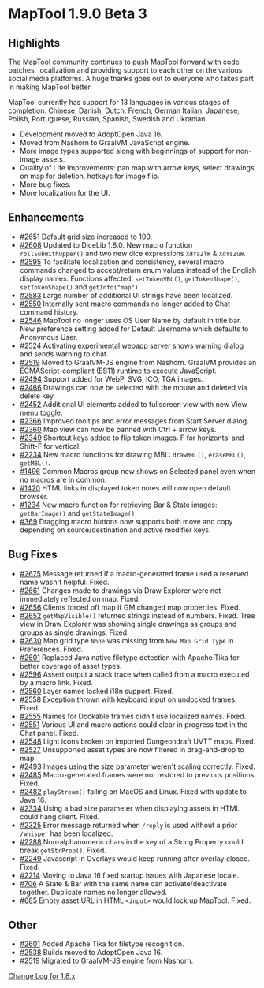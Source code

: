 # MapTool 1.9.0 Beta 3
## Highlights
The MapTool community continues to push MapTool forward with code patches, localization and providing support to each other on the various social media platforms.  A huge thanks goes out to everyone who takes part in making MapTool better.

MapTool currently has support for 13 languages in various stages of completion: Chinese, Danish, Dutch, French, German Italian, Japanese, Polish, Portuguese, Russian, Spanish, Swedish and Ukranian.  
  
- Development moved to AdoptOpen Java 16.
- Moved from Nashorn to GraalVM JavaScript engine.
- More image types supported along with beginnings of support for non-image assets.
- Quality of Life improvements: pan map with arrow keys, select drawings on map for deletion, hotkeys for image flip.
- More bug fixes.
- More localization for the UI.

## Enhancements
- [#2651][i2651] Default grid size increased to 100.
- [#2608][i2608] Updated to DiceLib 1.8.0.  New macro function `rollSubWithUpper()` and two new dice expressions `XdYaZlW` & `XdYsZuW`.
- [#2595][i2595] To facilitate localization and consistency, several macro commands changed to accept/return enum values instead of the English display names. Functions affected: `setTokenVBL()`, `getTokenShape()`, `setTokenShape()` and `getInfo("map")`.
- [#2583][i2583] Large number of additional UI strings have been localized.
- [#2550][i2550] Internally sent macro commands no longer added to Chat command history.
- [#2546][i2546] MapTool no longer uses OS User Name by default in title bar. New preference setting added for Default Username which defaults to Anonymous User.
- [#2524][i2524] Activating experimental webapp server shows warning dialog and sends warning to chat.
- [#2519][i2519] Moved to GraalVM-JS engine from Nashorn. GraalVM provides an ECMAScript-compliant (ES11) runtime to execute JavaScript.
- [#2494][i2494] Support added for WebP, SVG, ICO, TGA images.
- [#2466][i2466] Drawings can now be selected with the mouse and deleted via delete key.
- [#2452][i2452] Additional UI elements added to fullscreen view with new View menu toggle.
- [#2366][i2366] Improved tooltips and error messages from Start Server dialog. 
- [#2360][i2360] Map view can now be panned with Ctrl + arrow keys.
- [#2349][i2349] Shortcut keys added to flip token images. F for horizontal and Shift-F for vertical.
- [#2234][i2234] New macro functions for drawing MBL: `drawMBL()`, `eraseMBL()`, `getMBL()`.
- [#1496][i1496] Common Macros group now shows on Selected panel even when no macros are in common.
- [#1420][i1420] HTML links in displayed token notes will now open default browser.
- [#1234][i1234] New macro function for retrieving Bar & State images: `getBarImage()` and `getStateImage()`
- [#369][i369] Dragging macro buttons now supports both move and copy depending on source/destination and active modifier keys. 

## Bug Fixes
- [#2675][i2675] Message returned if a macro-generated frame used a reserved name wasn't helpful. Fixed.
- [#2661][i2661] Changes made to drawings via Draw Explorer were not immediately reflected on map. Fixed.
- [#2656][i2656] Clients forced off map if GM changed map properties. Fixed.
- [#2652][i2652] `getMapVisible()` returned strings instead of numbers. Fixed.
Tree view in Draw Explorer was showing single drawings as groups and groups as single drawings. Fixed. 
- [#2630][i2630] Map grid type `None` was missing from `New Map Grid Type` in Preferences. Fixed. 
- [#2601][i2601] Replaced Java native filetype detection with Apache Tika for better coverage of asset types.
- [#2596][i2596] Assert output a stack trace when called from a macro executed by a macro link. Fixed.
- [#2560][i2560] Layer names lacked i18n support. Fixed.
- [#2558][i2558] Exception thrown with keyboard input on undocked frames. Fixed.
- [#2555][i2555] Names for Dockable frames didn't use localized names. Fixed.
- [#2551][i2551] Various UI and macro actions could clear in progress text in the Chat panel. Fixed.
- [#2548][i2548] Light icons broken on imported Dungeondraft UVTT maps. Fixed.
- [#2527][i2527] Unsupported asset types are now filtered in drag-and-drop to map.
- [#2493][i2493] Images using the size parameter weren't scaling correctly. Fixed.
- [#2485][i2485] Macro-generated frames were not restored to previous positions. Fixed.
- [#2482][i2482] `playStream()` failing on MacOS and Linux. Fixed with update to Java 16.
- [#2334][i2334] Using a bad size parameter when displaying assets in HTML could hang client. Fixed.
- [#2325][i2325] Error message returned when `/reply` is used without a prior `/whisper` has been localized.
- [#2288][i2288] Non-alphanumeric chars in the key of a String Property could break `getStrProp()`. Fixed.
- [#2249][i2249] Javascript in Overlays would keep running after overlay closed. Fixed.
- [#2214][i2214] Moving to Java 16 fixed startup issues with Japanese locale.
- [#706][i706] A State & Bar with the same name can activate/deactivate together. Duplicate names no longer allowed.
- [#685][i685] Empty asset URL in HTML `<input>` would lock up MapTool. Fixed.

## Other
- [#2601][i2601] Added Apache Tika for filetype recognition. 
- [#2538][i2538] Builds moved to AdoptOpen Java 16. 
- [#2519][i2519] Migrated to GraalVM-JS engine from Nashorn.

[i2684]: https://github.com/RPTools/maptool/issues/2684
[i2675]: https://github.com/RPTools/maptool/issues/2675
[i2661]: https://github.com/RPTools/maptool/issues/2661
[i2657]: https://github.com/RPTools/maptool/issues/2657
[i2656]: https://github.com/RPTools/maptool/issues/2656
[i2652]: https://github.com/RPTools/maptool/issues/2652
[i2651]: https://github.com/RPTools/maptool/issues/2651
[i2647]: https://github.com/RPTools/maptool/issues/2647
[i2637]: https://github.com/RPTools/maptool/issues/2637
[i2630]: https://github.com/RPTools/maptool/issues/2630
[i2608]: https://github.com/RPTools/maptool/issues/2608
[i2601]: https://github.com/RPTools/maptool/issues/2601
[i2596]: https://github.com/RPTools/maptool/issues/2596
[i2595]: https://github.com/RPTools/maptool/issues/2595
[i2583]: https://github.com/RPTools/maptool/issues/2583
[i2560]: https://github.com/RPTools/maptool/issues/2560
[i2558]: https://github.com/RPTools/maptool/issues/2558
[i2555]: https://github.com/RPTools/maptool/issues/2555
[i2551]: https://github.com/RPTools/maptool/issues/2551
[i2550]: https://github.com/RPTools/maptool/issues/2550
[i2548]: https://github.com/RPTools/maptool/issues/2548
[i2546]: https://github.com/RPTools/maptool/issues/2546
[i2538]: https://github.com/RPTools/maptool/issues/2538
[i2527]: https://github.com/RPTools/maptool/issues/2527
[i2524]: https://github.com/RPTools/maptool/issues/2524
[i2519]: https://github.com/RPTools/maptool/issues/2519
[i2494]: https://github.com/RPTools/maptool/issues/2494
[i2493]: https://github.com/RPTools/maptool/issues/2493
[i2485]: https://github.com/RPTools/maptool/issues/2485
[i2482]: https://github.com/RPTools/maptool/issues/2482
[i2466]: https://github.com/RPTools/maptool/issues/2466
[i2452]: https://github.com/RPTools/maptool/issues/2452
[i2366]: https://github.com/RPTools/maptool/issues/2366
[i2360]: https://github.com/RPTools/maptool/issues/2360
[i2349]: https://github.com/RPTools/maptool/issues/2349
[i2334]: https://github.com/RPTools/maptool/issues/2334
[i2325]: https://github.com/RPTools/maptool/issues/2325
[i2288]: https://github.com/RPTools/maptool/issues/2288
[i2249]: https://github.com/RPTools/maptool/issues/2249
[i2234]: https://github.com/RPTools/maptool/issues/2234
[i2214]: https://github.com/RPTools/maptool/issues/2214
[i1496]: https://github.com/RPTools/maptool/issues/1496
[i1420]: https://github.com/RPTools/maptool/issues/1420
[i1234]: https://github.com/RPTools/maptool/issues/1234
[i706]: https://github.com/RPTools/maptool/issues/706
[i685]: https://github.com/RPTools/maptool/issues/685
[i369]: https://github.com/RPTools/maptool/issues/369
[i]: https://github.com/RPTools/maptool/issues/
[i]: https://github.com/RPTools/maptool/issues/

[Change Log for 1.8.x](https://github.com/RPTools/maptool/blob/1.8.5/CHANGE_LOG.md)
